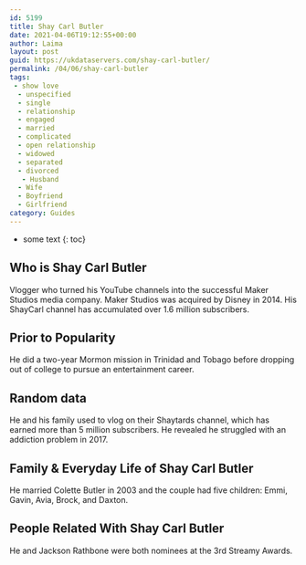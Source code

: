 ```yaml
---
id: 5199
title: Shay Carl Butler
date: 2021-04-06T19:12:55+00:00
author: Laima
layout: post
guid: https://ukdataservers.com/shay-carl-butler/
permalink: /04/06/shay-carl-butler
tags:
 - show love
  - unspecified
  - single
  - relationship
  - engaged
  - married
  - complicated
  - open relationship
  - widowed
  - separated
  - divorced
   - Husband
  - Wife
  - Boyfriend
  - Girlfriend
category: Guides
---
```


* some text
{: toc}


## Who is Shay Carl Butler
                  
                  
                  
Vlogger who turned his YouTube channels into the successful Maker Studios media company. Maker Studios was acquired by Disney in 2014. His ShayCarl channel has accumulated over 1.6 million subscribers.
                  
              
            
              
            
                
                
                
## Prior to Popularity
                  
                  
                  
He did a two-year Mormon mission in Trinidad and Tobago before dropping out of college to pursue an entertainment career.
                  
              
            
              
            
                
                
                
## Random data
                  
                  
                  
He and his family used to vlog on their Shaytards channel, which has earned more than 5 million subscribers. He revealed he struggled with an addiction problem in 2017.
                  
              
            
              
            
                
                
                
## Family & Everyday Life of Shay Carl Butler
                  
                  
                  
He married Colette Butler in 2003 and the couple had five children: Emmi, Gavin, Avia, Brock, and Daxton. 
                  
              
            
              
            
                
                
                
## People Related With Shay Carl Butler
                  
                  
                  
He and Jackson Rathbone were both nominees at the 3rd Streamy Awards. 
                  
              
            
              
            
                
              
            
              
              
            
            
              
            
          
          
          